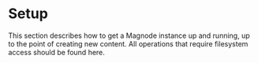 # Setup
This section describes how to get a Magnode instance up and running, up to the point of creating new content. All operations that require filesystem access should be found here.
